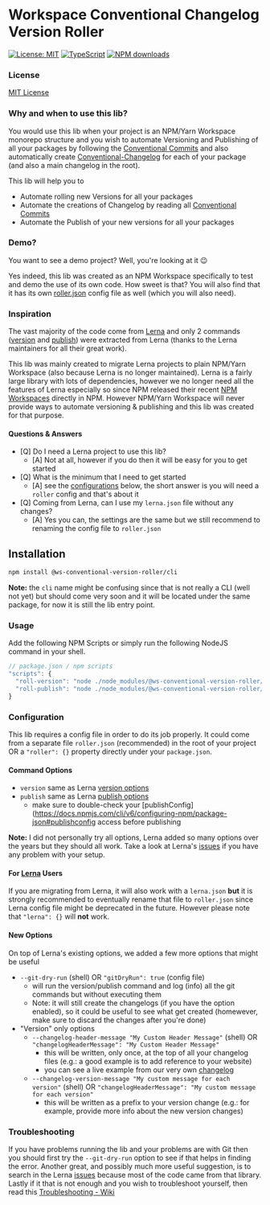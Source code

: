 # Workspace Conventional Changelog Version Roller

[![License: MIT](https://img.shields.io/badge/License-MIT-yellow.svg)](https://opensource.org/licenses/MIT)
[![TypeScript](https://img.shields.io/badge/%3C%2F%3E-TypeScript-%230074c1.svg)](http://www.typescriptlang.org/)
[![NPM downloads](https://img.shields.io/npm/dy/@ws-conventional-version-roller/core.svg)](https://www.npmjs.com/package/@ws-conventional-version-roller/core)

### License
[MIT License](LICENSE)

### Why and when to use this lib?
You would use this lib when your project is an NPM/Yarn Workspace monorepo structure and you wish to automate Versioning and Publishing of all your packages by following the [Conventional Commits](https://www.conventionalcommits.org/) and also automatically create [Conventional-Changelog](https://github.com/conventional-changelog/conventional-changelog) for each of your package (and also a main changelog in the root).

This lib will help you to
- Automate rolling new Versions for all your packages
- Automate the creations of Changelog by reading all [Conventional Commits](https://www.conventionalcommits.org/)
- Automate the Publish of your new versions for all your packages

### Demo?
You want to see a demo project? Well, you're looking at it 😉 

Yes indeed, this lib was created as an NPM Workspace specifically to test and demo the use of its own code. How sweet is that? You will also find that it has its own [roller.json](/ghiscoding/ws-conventional-version-roller/blob/main/roller.json) config file as well (which you will also need).

### Inspiration
The vast majority of the code come from [Lerna](https://github.com/lerna/lerna) and only 2 commands ([version](https://github.com/lerna/lerna/tree/main/commands/version#readme) and [publish](https://github.com/lerna/lerna/tree/main/commands/publish#readme)) were extracted from Lerna (thanks to the Lerna maintainers for all their great work). 

This lib was mainly created to migrate Lerna projects to plain NPM/Yarn Workspace (also because Lerna is no longer maintained). Lerna is a fairly large library with lots of dependencies, however we no longer need all the features of Lerna especially so since NPM released their recent [NPM Workspaces](https://docs.npmjs.com/cli/v7/using-npm/workspaces) directly in NPM. However NPM/Yarn Workspace will never provide ways to automate versioning & publishing and this lib was created for that purpose.

#### Questions & Answers
- [Q] Do I need a Lerna project to use this lib?
   - [A] Not at all, however if you do then it will be easy for you to get started
- [Q] What is the minimum that I need to get started
   - [A] see the [configurations](/ghiscoding/ws-conventional-version-roller#configuration) below, the short answer is you will need a `roller` config and that's about it
- [Q] Coming from Lerna, can I use my `lerna.json` file without any changes?
   - [A] Yes you can, the settings are the same but we still recommend to renaming the config file to `roller.json`

## Installation
```bash
npm install @ws-conventional-version-roller/cli
```
**Note:** the `cli` name might be confusing since that is not really a CLI (well not yet) but should come very soon and it will be located under the same package, for now it is still the lib entry point.

### Usage
Add the following NPM Scripts or simply run the following NodeJS command in your shell.
```js
// package.json / npm scripts
"scripts": {
  "roll-version": "node ./node_modules/@ws-conventional-version-roller/cli/dist/index.js --roll-version",
  "roll-publish": "node ./node_modules/@ws-conventional-version-roller/cli/dist/index.js --roll-publish"
}
```

### Configuration
This lib requires a config file in order to do its job properly. It could come from a separate file `roller.json` (recommended) in the root of your project OR a `"roller": {}` property directly under your `package.json`. 

#### Command Options
- `version` same as Lerna [version options](https://github.com/lerna/lerna/tree/main/commands/version#readme)
- `publish` same as Lerna [publish options](https://github.com/lerna/lerna/tree/main/commands/publish#readme)
   - make sure to double-check your [publishConfig](https://docs.npmjs.com/cli/v6/configuring-npm/package-json#publishconfig access before publishing

**Note:** I did not personally try all options, Lerna added so many options over the years but they should all work. Take a look at Lerna's [issues](https://github.com/lerna/lerna/issues) if you have any problem with your setup.

#### For [Lerna](https://github.com/lerna/lerna) Users
If you are migrating from Lerna, it will also work with a `lerna.json` **but** it is strongly recommended to eventually rename that file to `roller.json` since Lerna config file might be deprecated in the future. However please note that `"lerna": {}` will **not** work.

#### New Options
On top of Lerna's existing options, we added a few more options that might be useful
- `--git-dry-run` (shell) OR `"gitDryRun": true` (config file)
  - will run the version/publish command and log (info) all the git commands but without executing them
  - Note: it will still create the changelogs (if you have the option enabled), so it could be useful to see what get created (homewever, make sure to discard the changes after you're done)
- "Version" only options
  - `--changelog-header-message "My Custom Header Message"` (shell) OR `"changelogHeaderMessage": "My Custom Header Message"`
    - this will be written, only once, at the top of all your changelog files (e.g.: a good example is to add reference to your website)
    - you can see a live example from our very own [changelog](https://github.com/ghiscoding/ws-conventional-version-roller/blob/main/CHANGELOG.md)
  - `--changelog-version-message "My custom message for each version"` (shell) OR `"changelogHeaderMessage": "My custom message for each version"`
    - this will be written as a prefix to your version change (e.g.: for example, provide more info about the new version changes)

### Troubleshooting
If you have problems running the lib and your problems are with Git then you should first try the `--git-dry-run` option to see if that helps in finding the error. Another great, and possibly much more useful suggestion, is to search in the Lerna [issues](https://github.com/lerna/lerna/issues) because most of the code came from that library. Lastly if it that is not enough and you wish to troubleshoot yourself, then read this [Troubleshooting - Wiki](https://github.com/ghiscoding/ws-conventional-version-roller/wiki/Troubleshooting)
